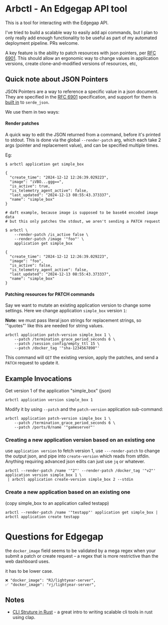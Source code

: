 # Arbctl - An Edgegap API tool

This is a tool for interacting with the Edgegap API.

I've tried to build a scalable way to easily add api commands, but I plan to only really add enough functionality to be useful as part of my automated deployment pipeline. PRs welcome.

A key feature is the ability to patch resources with json pointers, per [RFC 6901](https://tools.ietf.org/html/rfc6901). This should allow an ergonomic way to change values in application versions, create clone-and-modified versions of resources, etc,

## Quick note about JSON Pointers

JSON Pointers are a way to reference a specific value in a json document.
They are specified in the [RFC 6901](https://tools.ietf.org/html/rfc6901) specification, and support for
them is [built in](https://docs.rs/serde_json/latest/serde_json/enum.Value.html#method.pointer) to `serde_json`.

We use them in two ways:

#### Render patches
A quick way to edit the JSON returned from a command, before it's printed to stdout.
This is done via the global `--render-patch` arg, which each take 2 args (pointer and replacement value), and can be specified multiple times.

Eg:
```
$ arbctl application get simple_box

{
  "create_time": "2024-12-12 12:26:39.029223",
  "image": "iVBO...ggg==",
  "is_active": true,
  "is_telemetry_agent_active": false,
  "last_updated": "2024-12-13 08:55:43.373337",
  "name": "simple_box"
}
```

```
# daft example, because image is supposed to be base64 encoded image data
# but this only patches the stdout, we aren't sending a PATCH request

$ arbctl \
    --render-patch /is_active false \
    --render-patch /image '"foo"' \
    application get simple_box

{
  "create_time": "2024-12-12 12:26:39.029223",
  "image": "foo",
  "is_active": false,
  "is_telemetry_agent_active": false,
  "last_updated": "2024-12-13 08:55:43.373337",
  "name": "simple_box"
}
```

#### Patching resources for PATCH commands

Say we want to mutate an existing application version to change some settings. Here we change application `simple_box` version `1`:

**Note:** we must pass literal json strings for replacement strings, so '"quotes"' like this are needed for string values.

```
arbctl application patch-version simple_box 1 \
    --patch /termination_grace_period_seconds 6 \
    --patch /session_config/empty_ttl 15 \
    --patch /docker_tag '"sha-1234567890"'
 ```

This command will `GET` the existing version, apply the patches, and send a `PATCH` request to update it.



## Example Invocations

Get version 1 of the application "simple_box" (json)
```
arbctl application version simple_box 1
```

Modify it by using `--patch` and the `patch-version` application sub-command:
```
arbctl application patch-version simple_box 1 \
    --patch /termination_grace_period_seconds 6 \
    --patch /ports/0/name '"gameserver"'
```

### Creating a new application version based on an existing one

use `application version` to fetch version 1, use `---render-patch` to change the output json, and pipe into `create-version` which reads from stfdin. Anything requiring advanced json edits can just use `jq` or whatever.
```
arbctl --render-patch /name '"2"' --render-patch /docker_tag '"v2"' application version simple_box 1 \
 | arbctl application create-version simple_box 2 --stdin
```

### Create a new application based on an existing one
(copy simple_box to an application called testapp)
```
arbctl --render-patch /name '"testapp"' application get simple_box | arbctl application create testapp
```

# Questions for Edgegap

the `docker_image` field seems to be validated by a mega regex when your submit a patch or create request – 
a regex that is more restrictive than the web dashboard uses.

it has to be lower case.

```
❌ "docker_image": "RJ/lightyear-server",
✅ "docker_image": "rj/lightyear-server",
```


## Notes

* [CLI Struture in Rust](https://kbknapp.dev/cli-structure-01/) - a great intro to writing scalable cli tools in rust using clap.
 